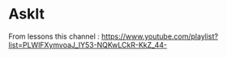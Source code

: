 # AskIt
From lessons this channel : https://www.youtube.com/playlist?list=PLWlFXymvoaJ_IY53-NQKwLCkR-KkZ_44-
